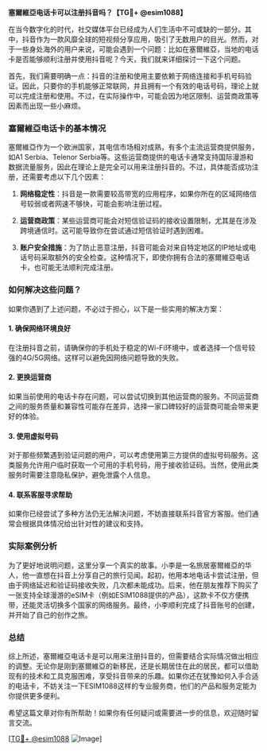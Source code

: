 **塞爾維亞电话卡可以注册抖音吗？【TG💪+ @esim1088】**

在当今数字化的时代，社交媒体平台已经成为人们生活中不可或缺的一部分。其中，抖音作为一款风靡全球的短视频分享应用，吸引了无数用户的目光。然而，对于一些身处海外的用户来说，可能会遇到一个问题：比如在塞爾維亞，当地的电话卡是否能够顺利注册并使用抖音呢？今天，我们就来详细探讨一下这个问题。

首先，我们需要明确一点：抖音的注册和使用主要依赖于网络连接和手机号码验证。因此，只要你的手机能够正常联网，并且拥有一个有效的电话号码，理论上就可以完成注册和使用。不过，在实际操作中，可能会因为地区限制、运营商政策等因素而出现一些小麻烦。

### 塞爾維亞电话卡的基本情况

塞爾維亞作为一个欧洲国家，其电信市场相对成熟，有多个主流运营商提供服务，如A1 Serbia、Telenor Serbia等。这些运营商提供的电话卡通常支持国际漫游和数据流量服务，因此在理论上是完全可以用来注册抖音的。不过，具体能否成功注册，还需要考虑以下几个因素：

1. **网络稳定性**：抖音是一款需要较高带宽的应用程序，如果你所在的区域网络信号较弱或者网速不够快，可能会影响注册过程。
   
2. **运营商政策**：某些运营商可能会对短信验证码的接收设置限制，尤其是在涉及跨境通信时。这可能导致你在尝试通过短信验证时遇到困难。

3. **账户安全措施**：为了防止恶意注册，抖音可能会对来自特定地区的IP地址或电话号码采取额外的安全检查。这种情况下，即使你拥有合法的塞爾維亞电话卡，也可能无法顺利完成注册。

### 如何解决这些问题？

如果你遇到了上述问题，不必过于担心，以下是一些实用的解决方案：

#### 1. 确保网络环境良好
在注册抖音之前，请确保你的手机处于稳定的Wi-Fi环境中，或者选择一个信号较强的4G/5G网络。这样可以避免因网络问题导致的失败。

#### 2. 更换运营商
如果当前使用的电话卡存在问题，可以尝试切换到其他运营商的服务。不同运营商之间的服务质量和兼容性可能存在差异，选择一家口碑较好的运营商可能会带来更好的体验。

#### 3. 使用虚拟号码
对于那些频繁遇到验证问题的用户，可以考虑使用第三方提供的虚拟号码服务。这类服务允许用户临时获取一个可用的手机号码，用于接收验证码。当然，使用此类服务时需要注意隐私保护，避免泄露个人信息。

#### 4. 联系客服寻求帮助
如果你已经尝试了多种方法仍无法解决问题，不妨直接联系抖音官方客服。他们通常会根据具体情况给出针对性的建议和支持。

### 实际案例分析

为了更好地说明问题，这里分享一个真实的故事。小李是一名旅居塞爾維亞的华人，他一直想在抖音上分享自己的旅行见闻。起初，他用本地电话卡尝试注册，但由于网络延迟和验证码接收失败，几次都未能成功。后来，他在朋友推荐下购买了一张支持全球漫游的eSIM卡（例如ESIM1088提供的产品），这款卡不仅方便携带，还能灵活切换多个国家的网络服务。最终，小李顺利完成了抖音账号的创建，并开始了自己的创作之旅。

### 总结

综上所述，塞爾維亞电话卡是可以用来注册抖音的，但需要结合实际情况做出相应的调整。无论你是刚到塞爾維亞的新移民，还是长期居住在此的居民，都可以借助现有的技术和工具克服困难，享受抖音带来的乐趣。如果你还在犹豫如何入手合适的电话卡，不妨关注一下ESIM1088这样的专业服务商，他们的产品和服务定能为你提供更多便利。

希望这篇文章对你有所帮助！如果你有任何疑问或需要进一步的信息，欢迎随时留言交流。

[[TG💪+ @esim1088](https://t.me/s/esim1088) ![Image](https://i.postimg.cc/4NQfJmqS/Snipaste-2025-05-13-00-14-12.png)]
